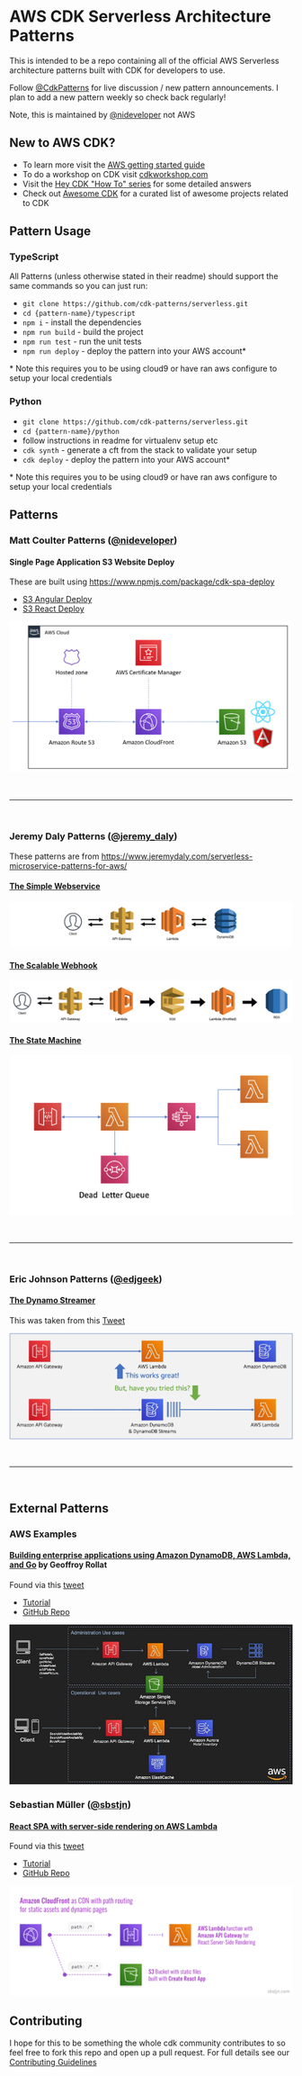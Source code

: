 # AWS CDK Serverless Architecture Patterns

This is intended to be a repo containing all of the official AWS Serverless architecture patterns built with CDK for developers to use.

Follow [@CdkPatterns](https://twitter.com/cdkpatterns) for live discussion / new pattern announcements. I plan to add a new pattern weekly so check back regularly!

Note, this is maintained by [@nideveloper](https://twitter.com/nideveloper) not AWS

## New to AWS CDK?

* To learn more visit the [AWS getting started guide](https://docs.aws.amazon.com/cdk/latest/guide/getting_started.html)
* To do a workshop on CDK visit [cdkworkshop.com](https://cdkworkshop.com)
* Visit the [Hey CDK &quot;How To&quot; series](https://garbe.io/blog/2019/09/11/hey-cdk-how-to-migrate/) for some detailed answers
* Check out [Awesome CDK](https://github.com/eladb/awesome-cdk) for a curated list of awesome projects related to CDK

## Pattern Usage

### TypeScript
All Patterns (unless otherwise stated in their readme) should support the same commands so you can just run:

* `git clone https://github.com/cdk-patterns/serverless.git`
* `cd {pattern-name}/typescript`
* `npm i` - install the dependencies
* `npm run build` - build the project
* `npm run test` - run the unit tests
* `npm run deploy` - deploy the pattern into your AWS account&#42;

&#42; Note this requires you to be using cloud9 or have ran aws configure to setup your local credentials

### Python

* `git clone https://github.com/cdk-patterns/serverless.git`
* `cd {pattern-name}/python`
* follow instructions in readme for virtualenv setup etc
* `cdk synth` - generate a cft from the stack to validate your setup
* `cdk deploy` - deploy the pattern into your AWS account&#42;

&#42; Note this requires you to be using cloud9 or have ran aws configure to setup your local credentials

## Patterns
### Matt Coulter Patterns ([@nideveloper](https://twitter.com/nideveloper))

#### Single Page Application S3 Website Deploy
These are built using https://www.npmjs.com/package/cdk-spa-deploy

* [S3 Angular Deploy ](/s3-angular-website/README.md)
* [S3 React Deploy ](/s3-react-website/README.md)

![Architecture](https://raw.githubusercontent.com/cdk-patterns/serverless/master/s3-angular-website/img/architecture.PNG)

<br /><hr /><br />

### Jeremy Daly Patterns ([@jeremy_daly](https://twitter.com/jeremy_daly))
These patterns are from https://www.jeremydaly.com/serverless-microservice-patterns-for-aws/

#### [The Simple Webservice](/the-simple-webservice/README.md)
![Architecture](https://raw.githubusercontent.com/cdk-patterns/serverless/master/the-simple-webservice/img/architecture.png)

#### [The Scalable Webhook](/the-scalable-webhook/README.md)
![Architecture](https://raw.githubusercontent.com/cdk-patterns/serverless/master/the-scalable-webhook/img/architecture.png)

#### [The State Machine](/the-state-machine/README.md)
![Architecture](/the-state-machine/img/the-state-machine-arch.png)

<br /><hr /><br />

### Eric Johnson Patterns ([@edjgeek](https://twitter.com/edjgeek))

#### [The Dynamo Streamer](/the-dynamo-streamer/README.md)
This was taken from this [Tweet](https://twitter.com/edjgeek/status/1220227872511496192?s=20)

![Architecture](https://raw.githubusercontent.com/cdk-patterns/serverless/master/the-dynamo-streamer/img/arch.jpg)

<br /><hr /><br />

## External Patterns

### AWS Examples

#### [Building enterprise applications using Amazon DynamoDB, AWS Lambda, and Go](https://github.com/aws-samples/aws-dynamodb-enterprise-application/blob/master/README.md) by Geoffroy Rollat


Found via this [tweet](https://twitter.com/danilop/status/1222856997751656449)
* [Tutorial](https://aws.amazon.com/blogs/database/building-enterprise-applications-using-amazon-dynamodb-aws-lambda-and-golang/)
* [GitHub Repo](https://github.com/aws-samples/aws-dynamodb-enterprise-application)

![Architecture](https://raw.githubusercontent.com/cdk-patterns/serverless/master/img/building-enterprise-architecture.jpg)

### Sebastian Müller ([@sbstjn](https://twitter.com/sbstjn))

#### [React SPA with server-side rendering on AWS Lambda](https://github.com/sbstjn/cra-serverless/blob/master/README.md)

Found via this [tweet](https://twitter.com/sbstjn/status/1225811582061621250?s=20)

* [Tutorial](https://sbstjn.com/serverless-create-react-app-server-side-rendering-ssr-lamda.html)
* [GitHub Repo](https://github.com/sbstjn/cra-serverless/blob/master/README.md)

![Architecture](/img/serverless-ssr-react-lambda.png)

## Contributing
I hope for this to be something the whole cdk community contributes to so feel free to fork this repo and open up a pull request. For full details see our [Contributing Guidelines](CONTRIBUTING.md)

